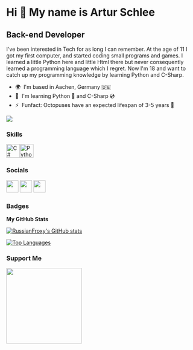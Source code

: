 Hi 👋 My name is Artur Schlee
============================

Back-end Developer
------------------

I've been interested in Tech for as long I can remember. At the age of 11 I got my first computer, and started coding small programs and games. I learned a little Python here and little Html there but never consequently learned a programming language which I regret. Now I'm 18 and want to catch up my programming knowledge by learning Python and C-Sharp.

* 🌍  I'm based in Aachen, Germany 🇩🇪
*  🧠  I'm learning Python 🐍 and C-Sharp 💿
* ⚡  Funfact: Octopuses have an expected lifespan of 3-5 years 🐙

<a href="https://www.github.com/RussianFroxy" target="_blank" rel="noreferrer"><img
src="https://img.shields.io/github/followers/RussianFroxy?logo=github&style=for-the-badge&color=0891b2&labelColor=181824" /></a>

### Skills


<p align="left">
<a href="https://docs.microsoft.com/en-us/dotnet/csharp/" target="_blank" rel="noreferrer"><img src="https://raw.githubusercontent.com/danielcranney/readme-generator/main/public/icons/skills/csharp-colored.svg" width="36" height="36" alt="C#" /></a><a href="https://www.python.org/" target="_blank" rel="noreferrer"><img src="https://raw.githubusercontent.com/danielcranney/readme-generator/main/public/icons/skills/python-colored.svg" width="36" height="36" alt="Python" /></a></p>

### Socials


<p align="left"> <a href="https://www.github.com/russianfroxy" target="_blank" rel="noreferrer"><img src="https://raw.githubusercontent.com/danielcranney/readme-generator/main/public/icons/socials/github.svg" width="32" height="32" /></a> <a href="https://www.instagram.com/artur.03_07" target="_blank" rel="noreferrer"><img src="https://raw.githubusercontent.com/danielcranney/readme-generator/main/public/icons/socials/instagram.svg" width="32" height="32" /></a> <a href="https://stackoverflow.com/users/21113321/artur-schlee" target="_blank" rel="noreferrer"><img src="https://raw.githubusercontent.com/danielcranney/readme-generator/main/public/icons/socials/stackoverflow.svg" width="32" height="32" /></a></p>

### Badges

<b>My GitHub Stats</b>

<a href="http://www.github.com/RussianFroxy"><img src="https://github-readme-stats.vercel.app/api?username=RussianFroxy&show_icons=true&hide=contribs&count_private=true&title_color=0891b2&text_color=ffffff&icon_color=0891b2&bg_color=0d1117&hide_border=true&show_icons=true" alt="RussianFroxy's GitHub stats" /></a>

<a href="https://github.com/RussianFroxy" align="left"><img src="https://github-readme-stats.vercel.app/api/top-langs/?username=RussianFroxy&langs_count=10&title_color=0891b2&text_color=ffffff&icon_color=0891b2&bg_color=0d1117&hide_border=true&locale=en&custom_title=Top%20%Languages" alt="Top Languages" /></a>

### Support Me

<a href="https://www.buymeacoffee.com/russianfroxy"><img src="https://cdn.buymeacoffee.com/buttons/v2/default-yellow.png" width="200" /></a>
